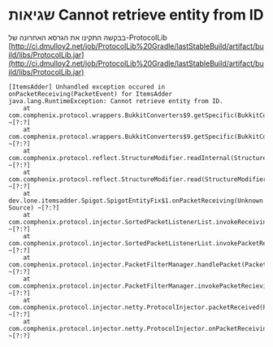 # שגיאות Cannot retrieve entity from ID

 בבקשה התקינו את הגרסא האחרונה של-ProtocolLib [http://ci.dmulloy2.net/job/ProtocolLib%20Gradle/lastStableBuild/artifact/build/libs/ProtocolLib.jar](http://ci.dmulloy2.net/job/ProtocolLib%20Gradle/lastStableBuild/artifact/build/libs/ProtocolLib.jar)​

```
[ItemsAdder] Unhandled exception occured in onPacketReceiving(PacketEvent) for ItemsAdder
java.lang.RuntimeException: Cannot retrieve entity from ID.
	at com.comphenix.protocol.wrappers.BukkitConverters$9.getSpecific(BukkitConverters.java:646) ~[?:?]
	at com.comphenix.protocol.wrappers.BukkitConverters$9.getSpecific(BukkitConverters.java:625) ~[?:?]
	at com.comphenix.protocol.reflect.StructureModifier.readInternal(StructureModifier.java:227) ~[?:?]
	at com.comphenix.protocol.reflect.StructureModifier.read(StructureModifier.java:195) ~[?:?]
	at dev.lone.itemsadder.Spigot.SpigotEntityFix$1.onPacketReceiving(Unknown Source) ~[?:?]
	at com.comphenix.protocol.injector.SortedPacketListenerList.invokeReceivingListener(SortedPacketListenerList.java:114) ~[?:?]
	at com.comphenix.protocol.injector.SortedPacketListenerList.invokePacketRecieving(SortedPacketListenerList.java:67) ~[?:?]
	at com.comphenix.protocol.injector.PacketFilterManager.handlePacket(PacketFilterManager.java:590) ~[?:?]
	at com.comphenix.protocol.injector.PacketFilterManager.invokePacketRecieving(PacketFilterManager.java:557) ~[?:?]
	at com.comphenix.protocol.injector.netty.ProtocolInjector.packetReceived(ProtocolInjector.java:352) ~[?:?]
	at com.comphenix.protocol.injector.netty.ProtocolInjector.onPacketReceiving(ProtocolInjector.java:317) ~[?:?]
​
```
